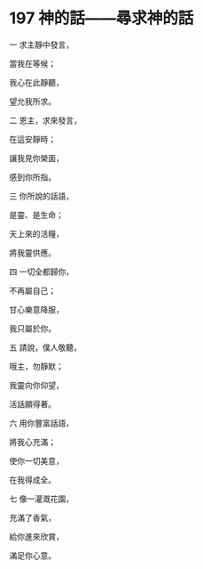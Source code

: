 # 197 神的話——尋求神的話

一 求主靜中發言，

當我在等候；

我心在此靜聽，

望允我所求。

二 恩主，求來發言，

在這安靜時；

讓我見你榮面，

感到你所指。

三 你所說的話語，

是靈、是生命；

天上來的活糧，

將我靈供應。

四 一切全都歸你，

不再屬自己；

甘心樂意降服，

我只屬於你。

五 請說，僕人敬聽，

哦主，勿靜默；

我靈向你仰望，

活話願得著。

六 用你豐富話語，

將我心充滿；

使你一切美意，

在我得成全。

七 像一灌溉花園，

充滿了香氣，

給你進來欣賞，

滿足你心意。


